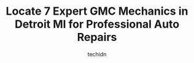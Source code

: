 ---
layout: ampstory
image: https://images.unsplash.com/photo-1522120177514-2b16ebe5634d?ixlib=rb-4.0.3&ixid=MnwxMjA3fDB8MHxwaG90by1wYWdlfHx8fGVufDB8fHx8&auto=format&fit=crop&w=640&h=853&q=80
author: techidn
featured: false
description: If youre in need of trustworthy and skilled GMC Mechanic in Detroit MI, USA, youll be pleased to discover the 7 best GMC Mechanic in town. Their expertise and commitment to customer satisf
title: Locate 7 Expert GMC Mechanics in Detroit MI for Professional Auto Repairs
cover:
   title: Locate 7 Expert GMC Mechanics in Detroit MI for Professional Auto Repairs
   subtitle: Rickpate
   background: https://images.unsplash.com/photo-1522120177514-2b16ebe5634d?ixlib=rb-4.0.3&ixid=MnwxMjA3fDB8MHxwaG90by1wYWdlfHx8fGVufDB8fHx8&auto=format&fit=crop&w=640&h=853&q=80

pages: 
 - layout: thirds
   top: <h1>#1 Detroit Auto Repair Center # 1</h1>
   bottom: "<p>Warm, Efficient, and Really Considerate.My brakes were squealing so painfully every time I hit them. I came into Detroit Auto Repair Center #1 to find out what the proble</p>"
   background: https://www.knot35.com/toplist/wp-content/uploads/2023/06/best-gmc-mechanic-1-in-detroit-mi-1685837888.jpeg
   backgroundblur: true
 - layout: thirds
   top: <h1>#2 Jays Auto Repair</h1>
   bottom: "<p>20101 Van Dyke Ave, Detroit, MI 48234, United States</p>"
   background: https://www.knot35.com/toplist/wp-content/uploads/2023/06/best-gmc-mechanic-2-in-detroit-mi-1685837889.jpeg
   cta:
      link: https://www.knot35.com/toplist/locate-7-expert-gmc-mechanics-in-detroit-mi-for-professional-auto-repairs/
      text: Locate 7 Expert GMC Mechanics in Detroit MI for Professional Auto Repairs
 - layout: thirds
   top: <h1>#3 Maurices Hi-Tech Automotive Services</h1>
   bottom: "<p>57 Harper Ave, Detroit, MI 48202, United States</p>"
   background: https://www.knot35.com/toplist/wp-content/uploads/2023/06/best-gmc-mechanic-3-in-detroit-mi-1685837889.jpeg
   cta:
      link: https://www.knot35.com/toplist/locate-7-expert-gmc-mechanics-in-detroit-mi-for-professional-auto-repairs/
      text: Locate 7 Expert GMC Mechanics in Detroit MI for Professional Auto Repairs
 - layout: thirds
   top: <h1>#4 Campus Auto Repair</h1>
   bottom: "<p>2960 E Grand Blvd, Detroit, MI 48202, United States</p>"
   background: https://plus.unsplash.com/premium_photo-1664640458616-3c74f8cb4589?ixlib=rb-4.0.3&ixid=MnwxMjA3fDB8MHxwaG90by1wYWdlfHx8fGVufDB8fHx8&auto=format&fit=crop&w=640&h=853&q=80
   cta:
      link: https://www.knot35.com/toplist/locate-7-expert-gmc-mechanics-in-detroit-mi-for-professional-auto-repairs/
      text: Locate 7 Expert GMC Mechanics in Detroit MI for Professional Auto Repairs
 - layout: thirds
   top: <h1>#5 Pointe AutoTech</h1>
   bottom: "<p>17819 E Warren Ave, Detroit, MI 48224, United States</p>"
   background: https://images.unsplash.com/photo-1510906594845-bc082582c8cc?ixlib=rb-4.0.3&ixid=MnwxMjA3fDB8MHxwaG90by1wYWdlfHx8fGVufDB8fHx8&auto=format&fit=crop&w=640&h=853&q=80
   cta:
      link: https://www.knot35.com/toplist/locate-7-expert-gmc-mechanics-in-detroit-mi-for-professional-auto-repairs/
      text: Locate 7 Expert GMC Mechanics in Detroit MI for Professional Auto Repairs
 - layout: thirds
   top: <h1>#6 Van Dyke Auto Tech Inc</h1>
   bottom: "<p>19550 Van Dyke Ave, Detroit, MI 48234, United States</p>"
   background: https://images.unsplash.com/photo-1599422314077-f4dfdaa4cd09?ixlib=rb-4.0.3&ixid=MnwxMjA3fDB8MHxwaG90by1wYWdlfHx8fGVufDB8fHx8&auto=format&fit=crop&w=640&h=853&q=80
   cta:
      link: https://www.knot35.com/toplist/locate-7-expert-gmc-mechanics-in-detroit-mi-for-professional-auto-repairs/
      text: Locate 7 Expert GMC Mechanics in Detroit MI for Professional Auto Repairs
 - layout: thirds
   top: <h1>#7 Mack Garage</h1>
   bottom: "<p>8125 Mack Ave, Detroit, MI 48214, United States</p>"
   background: https://images.unsplash.com/photo-1597773150796-e5c14ebecbf5?ixlib=rb-4.0.3&ixid=MnwxMjA3fDB8MHxwaG90by1wYWdlfHx8fGVufDB8fHx8&auto=format&fit=crop&w=640&h=853&q=80
   cta:
      link: https://www.knot35.com/toplist/locate-7-expert-gmc-mechanics-in-detroit-mi-for-professional-auto-repairs/
      text: Locate 7 Expert GMC Mechanics in Detroit MI for Professional Auto Repairs
 - layout: thirds
   middle: Continue reading...
   background: https://images.unsplash.com/photo-1533998839656-76f5e4b2bccb?ixlib=rb-4.0.3&ixid=MnwxMjA3fDB8MHxwaG90by1wYWdlfHx8fGVufDB8fHx8&auto=format&fit=crop&w=640&h=853&q=80
   cta:
      link: https://www.knot35.com/toplist/locate-7-expert-gmc-mechanics-in-detroit-mi-for-professional-auto-repairs/
      text: Locate 7 Expert GMC Mechanics in Detroit MI for Professional Auto Repairs
      
---